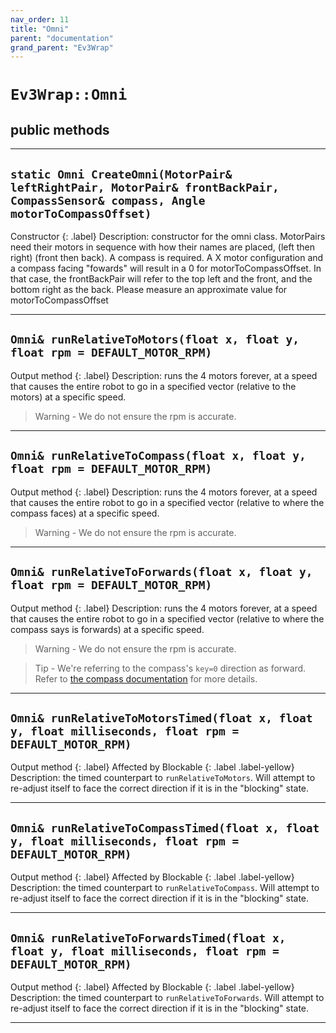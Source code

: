 ```yaml
---
nav_order: 11
title: "Omni"
parent: "documentation"
grand_parent: "Ev3Wrap"
---
```


# `Ev3Wrap::Omni`
## public methods

---

## `static Omni CreateOmni(MotorPair& leftRightPair, MotorPair& frontBackPair, CompassSensor& compass, Angle motorToCompassOffset)`
Constructor
{: .label}
Description: constructor for the omni class. MotorPairs need their motors in sequence with how their names are placed, (left then right) (front then back). A compass is required. A X motor configuration and a compass facing "fowards" will result in a 0 for motorToCompassOffset. In that case, the frontBackPair will refer to the top left and the front, and the bottom right as the back. Please measure an approximate value for motorToCompassOffset

---

## `Omni& runRelativeToMotors(float x, float y, float rpm = DEFAULT_MOTOR_RPM)`
Output method
{: .label}
Description: runs the 4 motors forever, at a speed that causes the entire robot to go in a specified vector (relative to the motors) at a specific speed.
>   Warning - We do not ensure the rpm is accurate.

---

## `Omni& runRelativeToCompass(float x, float y, float rpm = DEFAULT_MOTOR_RPM)`
Output method
{: .label}
Description: runs the 4 motors forever, at a speed that causes the entire robot to go in a specified vector (relative to where the compass faces) at a specific speed.
>   Warning - We do not ensure the rpm is accurate.

---

## `Omni& runRelativeToForwards(float x, float y, float rpm = DEFAULT_MOTOR_RPM)`
Output method
{: .label}
Description: runs the 4 motors forever, at a speed that causes the entire robot to go in a specified vector (relative to where the compass says is forwards) at a specific speed.
>   Warning - We do not ensure the rpm is accurate.

>   Tip - We're referring to the compass's `key=0` direction as forward. Refer to [the compass documentation](CompassSensorDocumentation.md) for more details.

---

## `Omni& runRelativeToMotorsTimed(float x, float y, float milliseconds, float rpm = DEFAULT_MOTOR_RPM)`
Output method
{: .label}
Affected by Blockable
{: .label .label-yellow}
Description: the timed counterpart to `runRelativeToMotors`. Will attempt to re-adjust itself to face the correct direction if it is in the "blocking" state.

---

## `Omni& runRelativeToCompassTimed(float x, float y, float milliseconds, float rpm = DEFAULT_MOTOR_RPM)`
Output method
{: .label}
Affected by Blockable
{: .label .label-yellow}
Description: the timed counterpart to `runRelativeToCompass`. Will attempt to re-adjust itself to face the correct direction if it is in the "blocking" state.

---

## `Omni& runRelativeToForwardsTimed(float x, float y, float milliseconds, float rpm = DEFAULT_MOTOR_RPM)`
Output method
{: .label}
Affected by Blockable
{: .label .label-yellow}
Description: the timed counterpart to `runRelativeToForwards`. Will attempt to re-adjust itself to face the correct direction if it is in the "blocking" state.

---